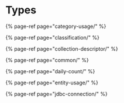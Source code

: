 # Types

{% page-ref page="category-usage/" %}

{% page-ref page="classification/" %}

{% page-ref page="collection-descriptor/" %}

{% page-ref page="common/" %}

{% page-ref page="daily-count/" %}

{% page-ref page="entity-usage/" %}

{% page-ref page="jdbc-connection/" %}

